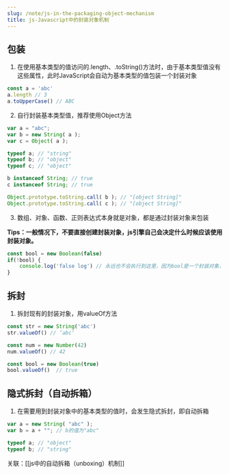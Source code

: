 ```yaml
---
slug: /note/js-in-the-packaging-object-mechanism
title: js-Javascript中的封装对象机制
---
```

## 包装
1. 在使用基本类型的值访问的.length、.toString()方法时，由于基本类型值没有这些属性，此时JavaScript会自动为基本类型的值包装一个封装对象

```js
const a = 'abc'
a.length // 3
a.toUpperCase() // ABC
```


2. 自行封装基本类型值，推荐使用Object方法
```js
var a = "abc";
var b = new String( a );
var c = Object( a );

typeof a; // "string"
typeof b; // "object"
typeof c; // "object"

b instanceof String; // true
c instanceof String; // true

Object.prototype.toString.call( b ); // "[object String]"
Object.prototype.toString.call( c ); // "[object String]"

```

3. 数组、对象、函数、正则表达式本身就是对象，都是通过封装对象来包装

**Tips：一般情况下，不要直接创建封装对象，js引擎自己会决定什么时候应该使用封装对象。**
```js
const bool = new Boolean(false)
if(!bool) {
	console.log('false log') // 永远也不会执行到这里，因为bool是一个封装对象，对象的值永远为true
}
```


## 拆封

1. 拆封现有的封装对象，用valueOf方法
```js
const str = new String('abc')
str.valueOf() // ’abc‘

const num = new Number(42)
num.valueOf() // 42

const bool = new Boolean(true)
bool.valueOf()  // true

```


## 隐式拆封（自动拆箱）

1. 在需要用到封装对象中的基本类型的值时，会发生隐式拆封，即自动拆箱

```js
var a = new String( "abc" );
var b = a + ""; // b的值为"abc"

typeof a; // "object"
typeof b; // "string"
```



关联：[[js中的自动拆箱（unboxing）机制]]
